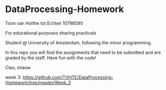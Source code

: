 # DataProcessing-Homework
Toon van Holthe tot Echten
10798595

For educational purposes sharing practicals


Student @ University of Amsterdam, following the minor programming.

In this repo you will find the assignments that need to be submitted and are graded by the staff. 
Have fun with the code!

Ciao, miaow

week 3: https://github.com/TVHTE/DataProcessing-Homework/tree/master/Week_3
